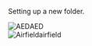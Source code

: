 Setting up a new folder.

![AED](https://www.nps.gov/npmap/dev/symbols/pictograph/aed-black-22.svg)AED  
![Airfield](https://www.nps.gov/npmap/dev/symbols/pictograph/airfield-black-22.svg)airfield
